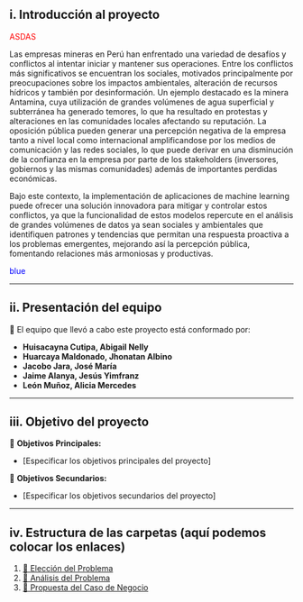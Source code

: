## i. Introducción al proyecto
<span style="color:red">ASDAS</span>

Las empresas mineras en Perú han enfrentado una variedad de desafíos y conflictos al intentar iniciar y mantener sus operaciones. Entre los conflictos más significativos se encuentran los sociales, motivados principalmente por preocupaciones sobre los impactos ambientales, alteración de recursos hídricos y también por desinformación. Un ejemplo destacado es la minera Antamina, cuya utilización de grandes volúmenes de agua superficial y subterránea ha generado temores, lo que ha resultado en protestas y alteraciones en las comunidades locales afectando su reputación. La oposición pública pueden generar una percepción negativa de la empresa tanto a nivel local como internacional amplificandose por los medios de comunicación y las redes sociales, lo que puede derivar en una disminución de la confianza en la empresa por parte de los stakeholders (inversores, gobiernos y las mismas comunidades) además de importantes perdidas económicas. 

Bajo este contexto, la implementación de aplicaciones de machine learning puede ofrecer una solución innovadora para mitigar y controlar estos conflictos, ya que la funcionalidad de estos modelos repercute en el análisis de grandes volúmenes de datos ya sean sociales y ambientales que identifiquen patrones y tendencias que permitan una respuesta proactiva a los problemas emergentes, mejorando así la percepción pública, fomentando relaciones más armoniosas y productivas.

<span style="color:blue">blue</span>

---

## ii. Presentación del equipo
👥 El equipo que llevó a cabo este proyecto está conformado por:
* **Huisacayna Cutipa, Abigail Nelly**
* **Huarcaya Maldonado, Jhonatan Albino**
* **Jacobo Jara, José María**
* **Jaime Alanya, Jesús Yimfranz**
* **León Muñoz, Alicia Mercedes**

---

## iii. Objetivo del proyecto
🎯 **Objetivos Principales:**
- [Especificar los objetivos principales del proyecto]

🎯 **Objetivos Secundarios:**
- [Especificar los objetivos secundarios del proyecto]

---

## iv. Estructura de las carpetas (aquí podemos colocar los enlaces)
1. [📁 Elección del Problema](https://github.com/jomjac/PECD_03/blob/main/1.%20Elección%20del%20Problema.md "1. Elección del Problema.md")
2. [📁 Análisis del Problema](https://github.com/jomjac/PECD_03/blob/main/2.%20Análisis%20del%20Problema.md "2. Análisis del Problema.md")
3. [📁 Propuesta del Caso de Negocio](https://github.com/jomjac/PECD_03/blob/main/3.%20Propuesta%20del%20Caso%20de%20Negocio.md "3. Propuesta del Caso de Negocio.md")

